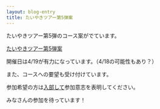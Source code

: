 ```yaml
---
layout: blog-entry
title: たいやきツアー第5弾案
---
```


たいやきツアー第5弾のコース案がでています。

[たいやきツアー第5弾案](/qwik/34.html)

開催日は4/19が有力になっています。（4/18の可能性もあり？）

また、コースへの要望も受け付けています。

参加希望の方は[入部して](http://taiyaki.ru/blogs/how-to-join/)参加意志を表明してください。

みなさんの参加を待っています！

